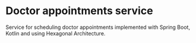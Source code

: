 # Doctor appointments service
Service for scheduling doctor appointments implemented with Spring Boot, Kotlin and using Hexagonal Architecture.
